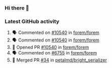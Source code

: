 ### Hi there 👋


### Latest GitHub activity
<!--START_SECTION:activity-->
1. 🗣 Commented on [#10540](https://github.com/forem/forem/issues/10540) in [forem/forem](https://github.com/forem/forem)
2. 🗣 Commented on [#10540](https://github.com/forem/forem/issues/10540) in [forem/forem](https://github.com/forem/forem)
3. 💪 Opened PR [#10540](https://github.com/forem/forem/pull/10540) in [forem/forem](https://github.com/forem/forem)
4. 🗣 Commented on [#6755](https://github.com/forem/forem/issues/6755) in [forem/forem](https://github.com/forem/forem)
5. 🎉 Merged PR [#34](https://github.com/petalmd/bright_serializer/pull/34) in [petalmd/bright_serializer](https://github.com/petalmd/bright_serializer)
<!--END_SECTION:activity-->

<!--
**Bhacaz/bhacaz** is a ✨ _special_ ✨ repository because its `README.md` (this file) appears on your GitHub profile.

Here are some ideas to get you started:

- 🔭 I’m currently working on ...
- 🌱 I’m currently learning ...
- 👯 I’m looking to collaborate on ...
- 🤔 I’m looking for help with ...
- 💬 Ask me about ...
- 📫 How to reach me: ...
- 😄 Pronouns: ...
- ⚡ Fun fact: ...
-->
